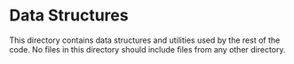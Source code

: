 # Data Structures

This directory contains data structures and utilities used by the rest of the code. No files
in this directory should include files from any other directory.
